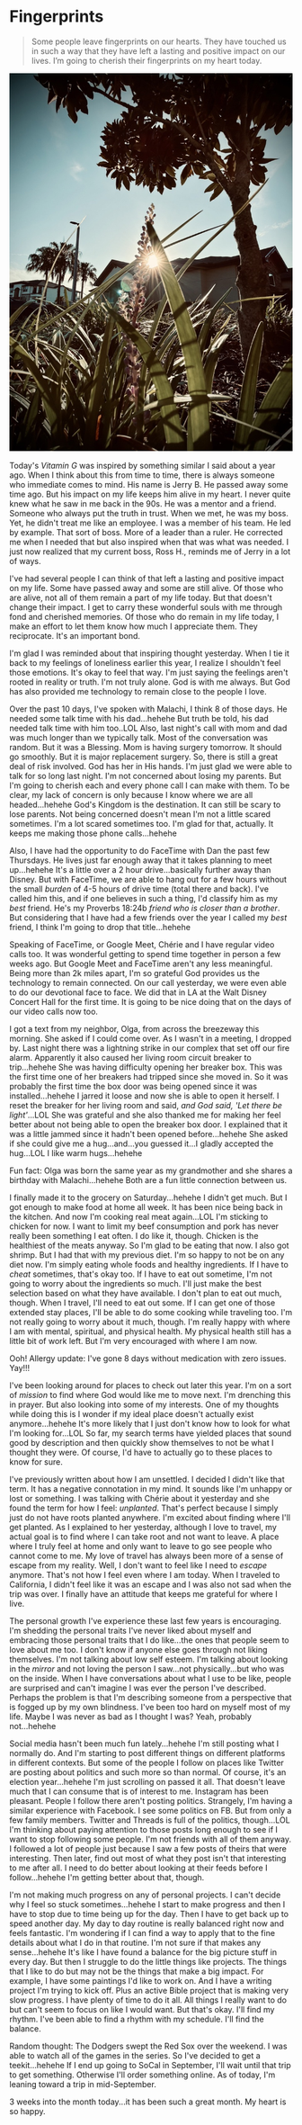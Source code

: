 # Fingerprints

> Some people leave fingerprints on our hearts. They have touched us in such a way that they have left a lasting and positive impact on our lives. I’m going to cherish their fingerprints on my heart today.

![Sunrise through blades of grass](./media/IMG_7878.jpeg)

Today's *Vitamin G* was inspired by something similar I said about a year ago. When I think about this from time to time, there is always someone who immediate comes to mind. His name is Jerry B. He passed away some time ago. But his impact on my life keeps him alive in my heart. I never quite knew what he saw in me back in the 90s. He was a mentor and a friend. Someone who always put the truth in trust. When we met, he was my boss. Yet, he didn't treat me like an employee. I was a member of his team. He led by example. That sort of boss. More of a leader than a ruler. He corrected me when I needed that but also inspired when that was what was needed. I just now realized that my current boss, Ross H., reminds me of Jerry in a lot of ways.

I've had several people I can think of that left a lasting and positive impact on my life. Some have passed away and some are still alive. Of those who are alive, not all of them remain a part of my life today. But that doesn't change their impact. I get to carry these wonderful souls with me through fond and cherished memories. Of those who do remain in my life today, I make an effort to let them know how much I appreciate them. They reciprocate. It's an important bond.

I'm glad I was reminded about that inspiring thought yesterday. When I tie it back to my feelings of loneliness earlier this year, I realize I shouldn't feel those emotions. It's okay to feel that way. I'm just saying the feelings aren't rooted in reality or truth. I'm not truly alone. God is with me always. But God has also provided me technology to remain close to the people I love.

Over the past 10 days, I've spoken with Malachi, I think 8 of those days. He needed some talk time with his dad...hehehe But truth be told, his dad needed talk time with him too..LOL Also, last night's call with mom and dad was much longer than we typically talk. Most of the conversation was random. But it was a Blessing. Mom is having surgery tomorrow. It should go smoothly. But it is major replacement surgery. So, there is still a great deal of risk involved. God has her in His hands. I'm just glad we were able to talk for so long last night. I'm not concerned about losing my parents. But I'm going to cherish each and every phone call I can make with them. To be clear, my lack of concern is only because I know where we are all headed...hehehe God's Kingdom is the destination. It can still be scary to lose parents. Not being concerned doesn't mean I'm not a little scared sometimes. I'm a lot scared sometimes too. I'm glad for that, actually. It keeps me making those phone calls...hehehe

Also, I have had the opportunity to do FaceTime with Dan the past few Thursdays. He lives just far enough away that it takes planning to meet up...hehehe It's a little over a 2 hour drive...basically further away than Disney. But with FaceTime, we are able to hang out for a few hours without the small *burden* of 4-5 hours of drive time (total there and back). I've called him this, and if one believes in such a thing, I'd classify him as my *best* friend. He's my Proverbs 18:24b *friend who is closer than a brother*. But considering that I have had a few friends over the year I called my *best* friend, I think I'm going to drop that title...hehehe

Speaking of FaceTime, or Google Meet, Chérie and I have regular video calls too. It was wonderful getting to spend time together in person a few weeks ago. But Google Meet and FaceTime aren't any less meaningful. Being more than 2k miles apart, I'm so grateful God provides us the technology to remain connected. On our call yesterday, we were even able to do our devotional face to face. We did that in LA at the Walt Disney Concert Hall for the first time. It is going to be nice doing that on the days of our video calls now too.

I got a text from my neighbor, Olga, from across the breezeway this morning. She asked if I could come over. As I wasn't in a meeting, I dropped by. Last night there was a lightning strike in our complex that set off our fire alarm. Apparently it also caused her living room circuit breaker to trip...hehehe She was having difficulty opening her breaker box. This was the first time one of her breakers had tripped since she moved in. So it was probably the first time the box door was being opened since it was installed...hehehe I jarred it loose and now she is able to open it herself. I reset the breaker for her living room and said, *and God said, 'Let there be light'*...LOL She was grateful and she also thanked me for making her feel better about not being able to open the breaker box door. I explained that it was a little jammed since it hadn't been opened before...hehehe She asked if she could give me a hug...and...you guessed it...I gladly accepted the hug...LOL I like warm hugs...hehehe

Fun fact: Olga was born the same year as my grandmother and she shares a birthday with Malachi...hehehe Both are a fun little connection between us.

I finally made it to the grocery on Saturday...hehehe I didn't get much. But I got enough to make food at home all week. It has been nice being back in the kitchen. And now I'm cooking real meat again...LOL I'm sticking to chicken for now. I want to limit my beef consumption and pork has never really been something I eat often. I do like it, though. Chicken is the healthiest of the meats anyway. So I'm glad to be eating that now. I also got shrimp. But I had that with my previous diet. I'm so happy to not be on any diet now. I'm simply eating whole foods and healthy ingredients. If I have to *cheat* sometimes, that's okay too. If I have to eat out sometime, I'm not going to worry about the ingredients so much. I'll just make the best selection based on what they have available. I don't plan to eat out much, though. When I travel, I'll need to eat out some. If I can get one of those extended stay places, I'll be able to do some cooking while traveling too. I'm not really going to worry about it much, though. I'm really happy with where I am with mental, spiritual, and physical health. My physical health still has a little bit of work left. But I'm very encouraged with where I am now.

Ooh! Allergy update: I've gone 8 days without medication with zero issues. Yay!!!

I've been looking around for places to check out later this year. I'm on a sort of *mission* to find where God would like me to move next. I'm drenching this in prayer. But also looking into some of my interests. One of my thoughts while doing this is I wonder if my ideal place doesn't actually exist anymore...hehehe It's more likely that I just don't know how to look for what I'm looking for...LOL So far, my search terms have yielded places that sound good by description and then quickly show themselves to not be what I thought they were. Of course, I'd have to actually go to these places to know for sure.

I've previously written about how I am unsettled. I decided I didn't like that term. It has a negative connotation in my mind. It sounds like I'm unhappy or lost or something. I was talking with Chérie about it yesterday and she found the term for how I feel: *unplanted*. That's perfect because I simply just do not have roots planted anywhere. I'm excited about finding where I'll get planted. As I explained to her yesterday, although I love to travel, my actual goal is to find where I can take root and not want to leave. A place where I truly feel at home and only want to leave to go see people who cannot come to me. My love of travel has always been more of a sense of escape from my reality. Well, I don't want to feel like I need to *escape* anymore. That's not how I feel even where I am today. When I traveled to California, I didn't feel like it was an escape and I was also not sad when the trip was over. I finally have an attitude that keeps me grateful for where I live.

The personal growth I've experience these last few years is encouraging. I'm shedding the personal traits I've never liked about myself and embracing those personal traits that I do like...the ones that people seem to love about me too. I don't know if anyone else goes through not liking themselves. I'm not talking about low self esteem. I'm talking about looking in the *mirror* and not loving the person I saw...not physically...but who was on the inside. When I have conversations about what I use to be like, people are surprised and can't imagine I was ever the person I've described. Perhaps the problem is that I'm describing someone from a perspective that is fogged up by my own blindness. I've been too hard on myself most of my life. Maybe I was never as bad as I thought I was? Yeah, probably not...hehehe

Social media hasn't been much fun lately...hehehe I'm still posting what I normally do. And I'm starting to post different things on different platforms in different contexts. But some of the people I follow on places like Twitter are posting about politics and such more so than normal. Of course, it's an election year...hehehe I'm just scrolling on passed it all. That doesn't leave much that I can consume that is of interest to me. Instagram has been pleasant. People I follow there aren't posting politics. Strangely, I'm having a similar experience with Facebook. I see some politics on FB. But from only a few family members. Twitter and Threads is full of the politics, though...LOL I'm thinking about paying attention to those posts long enough to see if I want to stop following some people. I'm not friends with all of them anyway. I followed a lot of people just because I saw a few posts of theirs that were interesting. Then later, find out most of what they post isn't that interesting to me after all. I need to do better about looking at their feeds before I follow...hehehe I'm getting better about that, though.

I'm not making much progress on any of personal projects. I can't decide why I feel so stuck sometimes...hehehe I start to make progress and then I have to stop due to time being up for the day. Then I have to get back up to speed another day. My day to day routine is really balanced right now and feels fantastic. I'm wondering if I can find a way to apply that to the fine details about what I do in that routine. I'm not sure if that makes any sense...hehehe It's like I have found a balance for the big picture stuff in every day. But then I struggle to do the little things like projects. The things that I like to do but may not be the things that make a big impact. For example, I have some paintings I'd like to work on. And I have a writing project I'm trying to kick off. Plus an active Bible project that is making very slow progress. I have plenty of time to do it all. All things I really want to do but can't seem to focus on like I would want. But that's okay. I'll find my rhythm. I've been able to find a rhythm with my schedule. I'll find the balance.

Random thought: The Dodgers swept the Red Sox over the weekend. I was able to watch all of the games in the series. So I've decided to get a teekit...hehehe If I end up going to SoCal in September, I'll wait until that trip to get something. Otherwise I'll order something online. As of today, I'm leaning toward a trip in mid-September.

3 weeks into the month today...it has been such a great month. My heart is so happy.